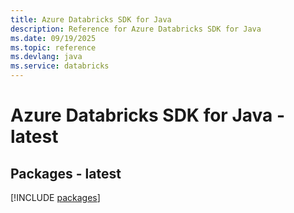 ```yaml
---
title: Azure Databricks SDK for Java
description: Reference for Azure Databricks SDK for Java
ms.date: 09/19/2025
ms.topic: reference
ms.devlang: java
ms.service: databricks
---
```

# Azure Databricks SDK for Java - latest
## Packages - latest
[!INCLUDE [packages](databricks-index.md)]